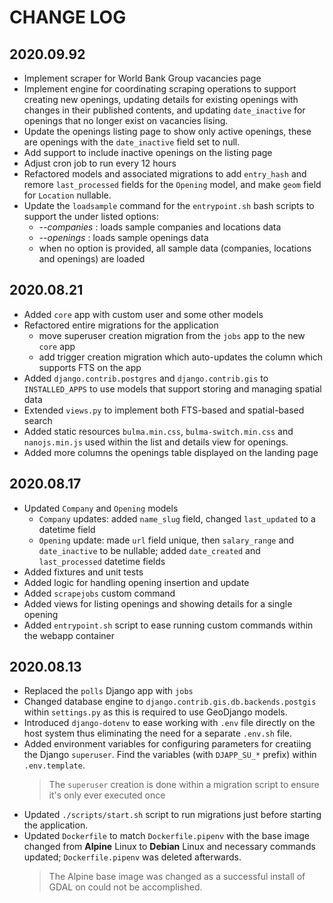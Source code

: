 # CHANGE LOG

## 2020.09.92

- Implement scraper for World Bank Group vacancies page
- Implement engine for coordinating scraping operations to support creating new openings, updating
  details for existing openings with changes in their published contents, and updating `date_inactive`
  for openings that no longer exist on vacancies lising.
- Update the openings listing page to show only active openings, these are openings with the
  `date_inactive` field set to null.
- Add support to include inactive openings on the listing page
- Adjust cron job to run every 12 hours
- Refactored models and associated migrations to add `entry_hash` and remore `last_processed`
  fields for the `Opening` model, and make `geom` field for `Location` nullable.
- Update the `loadsample` command for the `entrypoint.sh` bash scripts to support the under listed
  options:
  - *--companies* : loads sample companies and locations data
  - *--openings*  : loads sample openings data
  - when no option is provided, all sample data (companies, locations and openings) are loaded

## 2020.08.21

- Added `core` app with custom user and some other models
- Refactored entire migrations for the application
  - move superuser creation migration from the `jobs` app to the new `core` app
  - add trigger creation migration which auto-updates the column which supports FTS on the app
- Added `django.contrib.postgres` and `django.contrib.gis` to `INSTALLED_APPS` to use models
  that support storing and managing spatial data
- Extended `views.py` to implement both FTS-based and spatial-based search
- Added static resources `bulma.min.css`, `bulma-switch.min.css` and `nanojs.min.js` used within
  the list and details view for openings.
- Added more columns the openings table displayed on the landing page

## 2020.08.17

- Updated `Company` and `Opening` models
  - `Company` updates: added `name_slug` field, changed `last_updated` to a datetime field
  - `Opening` update: made `url` field unique, then `salary_range` and `date_inactive` to
    be nullable; added `date_created` and `last_processed` datetime fields
- Added fixtures and unit tests
- Added logic for handling opening insertion and update
- Added `scrapejobs` custom command
- Added views for listing openings and showing details for a single opening
- Added `entrypoint.sh` script to ease running custom commands within the webapp container

## 2020.08.13

- Replaced the `polls` Django app with `jobs`
- Changed database engine to `django.contrib.gis.db.backends.postgis` within `settings.py` as this is
  required to use GeoDjango models.
- Introduced `django-dotenv` to ease working with `.env` file directly on the host system thus eliminating
  the need for a separate `.env.sh` file.
- Added environment variables for configuring parameters for creatiing the Django `superuser`. Find the
  variables (with `DJAPP_SU_*` prefix) within `.env.template`.
  > The `superuser` creation is done within a migration script to ensure it's only ever executed once
- Updated `./scripts/start.sh` script to run migrations just before starting the application.
- Updated `Dockerfile` to match `Dockerfile.pipenv` with the base image changed from **Alpine** Linux to
  **Debian** Linux and necessary commands updated; `Dockerfile.pipenv` was deleted afterwards.
  > The Alpine base image was changed as a successful install of GDAL on could not be accomplished.
